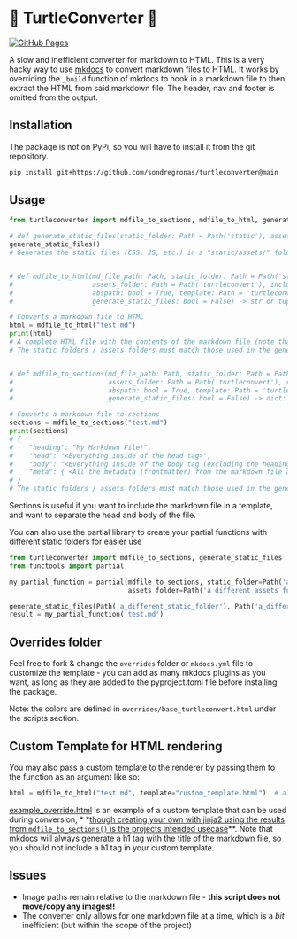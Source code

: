 # 🐢 TurtleConverter 🐢

[![GitHub Pages](https://badgen.net/badge/example%20output/github%20pages/?icon=chrome)](https://sondregronas.github.io/turtleconverter/)

A slow and inefficient converter for markdown to HTML. This is a very hacky way to use [mkdocs](https://www.mkdocs.org/)
to convert markdown files to HTML. It works by overriding the `_build` function of mkdocs to hook in a markdown file to
then extract the HTML from said markdown file. The header, nav and footer is omitted from the output.

## Installation

The package is not on PyPi, so you will have to install it from the git repository.

```bash
pip install git+https://github.com/sondregronas/turtleconverter@main
```

## Usage

```py
from turtleconverter import mdfile_to_sections, mdfile_to_html, generate_static_files

# def generate_static_files(static_folder: Path = Path('static'), assets_folder: Path = Path('turtleconvert')) -> None:
generate_static_files()
# Generates the static files (CSS, JS, etc.) in a "static/assets/" folder (paths must match with the other functions)


# def mdfile_to_html(md_file_path: Path, static_folder: Path = Path('static'),
#                    assets_folder: Path = Path('turtleconvert'), include_metadata: bool = False,
#                    abspath: bool = True, template: Path = 'turtleconvert.html',
#                    generate_static_files: bool = False) -> str or tuple:

# Converts a markdown file to HTML
html = mdfile_to_html("test.md")
print(html)
# A complete HTML file with the contents of the markdown file (note that the static files are not generated by default)
# The static folders / assets folders must match those used in the generate_static_files function


# def mdfile_to_sections(md_file_path: Path, static_folder: Path = Path('static'),
#                        assets_folder: Path = Path('turtleconvert'), remove_heading: bool = True,
#                        abspath: bool = True, template: Path = 'turtleconvert.html',
#                        generate_static_files: bool = False) -> dict:

# Converts a markdown file to sections
sections = mdfile_to_sections("test.md")
print(sections)
# {
#    "heading": "My Markdown File!",
#    "head": "<Everything inside of the head tag>",
#    "body": "<Everything inside of the body tag (excluding the heading unless remove_heading=False)>",
#    "meta": { <All the metadata (frontmatter) from the markdown file as a dictionary> }
# }
# The static folders / assets folders must match those used in the generate_static_files function
```

Sections is useful if you want to include the markdown file in a template, and want to separate the head and body of the
file.

You can also use the partial library to create your partial functions with different static folders for easier use

```py
from turtleconverter import mdfile_to_sections, generate_static_files
from functools import partial

my_partial_function = partial(mdfile_to_sections, static_folder=Path('a_different_static_folder'),
                              assets_folder=Path('a_different_assets_folder'))

generate_static_files(Path('a_different_static_folder'), Path('a_different_assets_folder'))
result = my_partial_function('test.md')
```

## Overrides folder

Feel free to fork & change the `overrides` folder or `mkdocs.yml` file to customize the template - you can add as many
mkdocs plugins as you want, as long as they are added to the pyproject.toml file before installing the package.

Note: the colors are defined in `overrides/base_turtleconvert.html` under the scripts section.

## Custom Template for HTML rendering

You may also pass a custom template to the renderer by passing them to the function as an argument like so:

```py
html = mdfile_to_html("test.md", template="custom_template.html")  # alternatively you can use a Path object
```

[example_override.html](example_override.html) is an example of a custom template that can be used during conversion, *
*<ins>though creating your own with jinja2 using the results from `mdfile_to_sections()` is the projects intended
usecase</ins>**. Note that mkdocs will always generate a h1 tag with the title of the markdown file, so you should not
include a h1 tag in your custom template.

## Issues

- Image paths remain relative to the markdown file - **this script does not move/copy any images!!**
- The converter only allows for one markdown file at a time, which is a _bit_ inefficient (but within the scope of the
  project)
